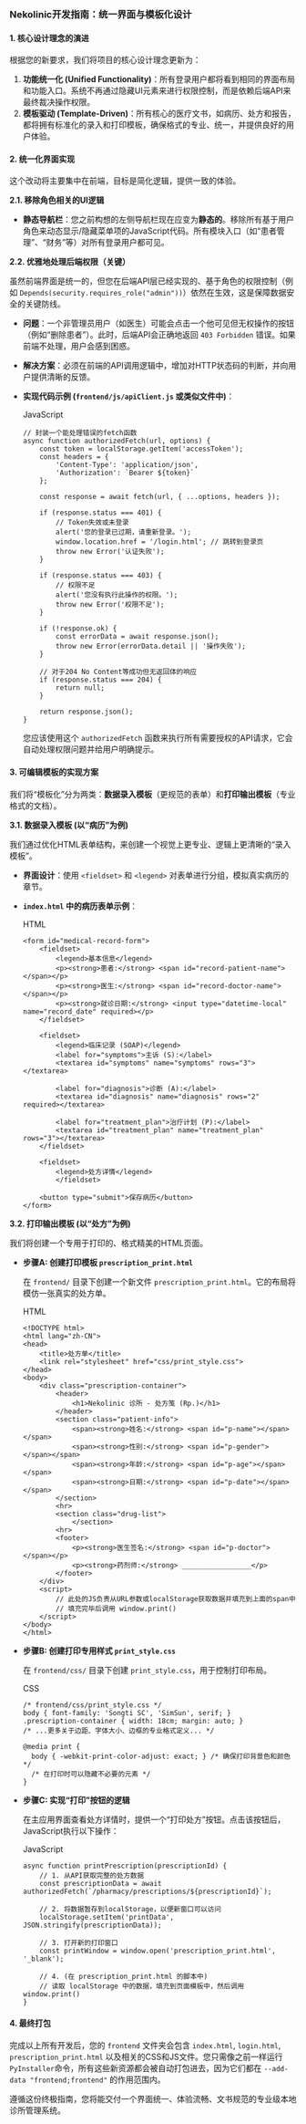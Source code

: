 ### **Nekolinic开发指南：统一界面与模板化设计**

#### **1. 核心设计理念的演进**

根据您的新要求，我们将项目的核心设计理念更新为：

1. **功能统一化 (Unified Functionality)**：所有登录用户都将看到相同的界面布局和功能入口。系统不再通过隐藏UI元素来进行权限控制，而是依赖后端API来最终裁决操作权限。
2. **模板驱动 (Template-Driven)**：所有核心的医疗文书，如病历、处方和报告，都将拥有标准化的录入和打印模板，确保格式的专业、统一，并提供良好的用户体验。

#### **2. 统一化界面实现**

这个改动将主要集中在前端，目标是简化逻辑，提供一致的体验。

**2.1. 移除角色相关的UI逻辑**

- **静态导航栏**：您之前构想的左侧导航栏现在应变为**静态的**。移除所有基于用户角色来动态显示/隐藏菜单项的JavaScript代码。所有模块入口（如“患者管理”、“财务”等）对所有登录用户都可见。

**2.2. 优雅地处理后端权限（关键）**

虽然前端界面是统一的，但您在后端API层已经实现的、基于角色的权限控制（例如 `Depends(security.requires_role("admin"))`）依然在生效，这是保障数据安全的关键防线。

- **问题**：一个非管理员用户（如医生）可能会点击一个他可见但无权操作的按钮（例如“删除患者”）。此时，后端API会正确地返回 `403 Forbidden` 错误。如果前端不处理，用户会感到困惑。

- **解决方案**：必须在前端的API调用逻辑中，增加对HTTP状态码的判断，并向用户提供清晰的反馈。

- **实现代码示例 (`frontend/js/apiClient.js` 或类似文件中)**：

  JavaScript

  ```
  // 封装一个能处理错误的fetch函数
  async function authorizedFetch(url, options) {
      const token = localStorage.getItem('accessToken');
      const headers = {
          'Content-Type': 'application/json',
          'Authorization': `Bearer ${token}`
      };
  
      const response = await fetch(url, { ...options, headers });
  
      if (response.status === 401) {
          // Token失效或未登录
          alert('您的登录已过期，请重新登录。');
          window.location.href = '/login.html'; // 跳转到登录页
          throw new Error('认证失败');
      }
  
      if (response.status === 403) {
          // 权限不足
          alert('您没有执行此操作的权限。');
          throw new Error('权限不足');
      }
  
      if (!response.ok) {
          const errorData = await response.json();
          throw new Error(errorData.detail || '操作失败');
      }
  
      // 对于204 No Content等成功但无返回体的响应
      if (response.status === 204) {
          return null;
      }
  
      return response.json();
  }
  ```

  您应该使用这个 `authorizedFetch` 函数来执行所有需要授权的API请求，它会自动处理权限问题并给用户明确提示。

#### **3. 可编辑模板的实现方案**

我们将“模板化”分为两类：**数据录入模板**（更规范的表单）和**打印输出模板**（专业格式的文档）。

**3.1. 数据录入模板 (以“病历”为例)**

我们通过优化HTML表单结构，来创建一个视觉上更专业、逻辑上更清晰的“录入模板”。

- **界面设计**：使用 `<fieldset>` 和 `<legend>` 对表单进行分组，模拟真实病历的章节。

- **`index.html` 中的病历表单示例**：

  HTML

  ```
  <form id="medical-record-form">
      <fieldset>
          <legend>基本信息</legend>
          <p><strong>患者:</strong> <span id="record-patient-name"></span></p>
          <p><strong>医生:</strong> <span id="record-doctor-name"></span></p>
          <p><strong>就诊日期:</strong> <input type="datetime-local" name="record_date" required></p>
      </fieldset>
  
      <fieldset>
          <legend>临床记录 (SOAP)</legend>
          <label for="symptoms">主诉 (S):</label>
          <textarea id="symptoms" name="symptoms" rows="3"></textarea>
  
          <label for="diagnosis">诊断 (A):</label>
          <textarea id="diagnosis" name="diagnosis" rows="2" required></textarea>
  
          <label for="treatment_plan">治疗计划 (P):</label>
          <textarea id="treatment_plan" name="treatment_plan" rows="3"></textarea>
      </fieldset>
  
      <fieldset>
          <legend>处方详情</legend>
          </fieldset>
  
      <button type="submit">保存病历</button>
  </form>
  ```

**3.2. 打印输出模板 (以“处方”为例)**

我们将创建一个专用于打印的、格式精美的HTML页面。

- **步骤A: 创建打印模板 `prescription_print.html`**

  在 `frontend/` 目录下创建一个新文件 `prescription_print.html`。它的布局将模仿一张真实的处方单。

  HTML

  ```
  <!DOCTYPE html>
  <html lang="zh-CN">
  <head>
      <title>处方单</title>
      <link rel="stylesheet" href="css/print_style.css">
  </head>
  <body>
      <div class="prescription-container">
          <header>
              <h1>Nekolinic 诊所 - 处方笺 (Rp.)</h1>
          </header>
          <section class="patient-info">
              <span><strong>姓名:</strong> <span id="p-name"></span></span>
              <span><strong>性别:</strong> <span id="p-gender"></span></span>
              <span><strong>年龄:</strong> <span id="p-age"></span></span>
              <span><strong>日期:</strong> <span id="p-date"></span></span>
          </section>
          <hr>
          <section class="drug-list">
              </section>
          <hr>
          <footer>
              <p><strong>医生签名:</strong> <span id="p-doctor"></span></p>
              <p><strong>药剂师:</strong> _________________</p>
          </footer>
      </div>
      <script>
          // 此处的JS负责从URL参数或localStorage获取数据并填充到上面的span中
          // 填充完毕后调用 window.print()
      </script>
  </body>
  </html>
  ```

- **步骤B: 创建打印专用样式 `print_style.css`**

  在 `frontend/css/` 目录下创建 `print_style.css`，用于控制打印布局。

  CSS

  ```
  /* frontend/css/print_style.css */
  body { font-family: 'Songti SC', 'SimSun', serif; }
  .prescription-container { width: 18cm; margin: auto; }
  /* ...更多关于边距、字体大小、边框的专业格式定义... */
  
  @media print {
    body { -webkit-print-color-adjust: exact; } /* 确保打印背景色和颜色 */
    /* 在打印时可以隐藏不必要的元素 */
  }
  ```

- **步骤C: 实现“打印”按钮的逻辑**

  在主应用界面查看处方详情时，提供一个“打印处方”按钮。点击该按钮后，JavaScript执行以下操作：

  JavaScript

  ```
  async function printPrescription(prescriptionId) {
      // 1. 从API获取完整的处方数据
      const prescriptionData = await authorizedFetch(`/pharmacy/prescriptions/${prescriptionId}`);
  
      // 2. 将数据暂存到localStorage，以便新窗口可以访问
      localStorage.setItem('printData', JSON.stringify(prescriptionData));
  
      // 3. 打开新的打印窗口
      const printWindow = window.open('prescription_print.html', '_blank');
  
      // 4. (在 prescription_print.html 的脚本中)
      // 读取 localStorage 中的数据，填充到页面模板中，然后调用 window.print()
  }
  ```

#### **4. 最终打包**

完成以上所有开发后，您的 `frontend` 文件夹会包含 `index.html`, `login.html`, `prescription_print.html` 以及相关的CSS和JS文件。您只需像之前一样运行`PyInstaller`命令，所有这些新资源都会被自动打包进去，因为它们都在 `--add-data "frontend;frontend"` 的作用范围内。

遵循这份终极指南，您将能交付一个界面统一、体验流畅、文书规范的专业级本地诊所管理系统。